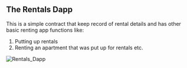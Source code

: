 ## The Rentals Dapp

This is a simple contract that keep record of rental details and has other basic renting app functions like:
1. Putting up rentals 
2. Renting an apartment that was put up for rentals etc. 

![Rentals_Dapp](https://user-images.githubusercontent.com/69092079/192166795-f06be0e2-eaae-402d-8be8-8a5da3385b6d.jpg)
